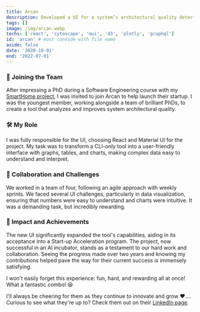 ```yaml
---
title: Arcan
description: Developed a UI for a system’s architectural quality detection tool using React, GraphQL, and various visualization libraries. 
tags: []
image: /img/arcan.webp
techs: ['react', 'cytoscape', 'mui', 'd3', 'plotly', 'graphql']
id: 'arcan' # must concide with file name
aside: false
date: '2020-10-01'
end: '2022-07-01'
---
```


### 🚀 Joining the Team
After impressing a PhD during a Software Engineering course with my [SmartHome project](/project/smarthome), I was invited to join Arcan to help launch their startup. I was the youngest member, working alongside a team of brilliant PhDs, to create a tool that analyzes and improves system architectural quality.

### 🛠️ My Role
I was fully responsible for the UI, choosing React and Material UI for the project. My task was to transform a CLI-only tool into a user-friendly interface with graphs, tables, and charts, making complex data easy to understand and interpret.

### 🤝 Collaboration and Challenges
We worked in a team of four, following an agile approach with weekly sprints. We faced several UI challenges, particularly in data visualization, ensuring that numbers were easy to understand and charts were intuitive. It was a demanding task, but incredibly rewarding.

### 🌟 Impact and Achievements
The new UI significantly expanded the tool's capabilities, aiding in its acceptance into a Start-up Acceleration program. The project, now successful in an AI incubator, stands as a testament to our hard work and collaboration. Seeing the progress made over two years and knowing my contributions helped pave the way for their current success is immensely satisfying.

I won't easily forget this experience: fun, hard, and rewarding all at once! What a fantastic combo! 😆 

I'll always be cheering for them as they continue to innovate and grow ❤️.... Curious to see what they're up to? Check them out on their [LinkedIn page](https://www.linkedin.com/company/arcan-tech).

